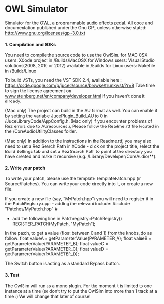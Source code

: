 # OWL Simulator #

Simulator for the [OWL](http://hoxtonowl.com/), a programmable audio effects
pedal. All code and documentation published under the Gnu GPL unless otherwise
stated: http://www.gnu.org/licenses/gpl-3.0.txt


#### 1. Compilation and SDKs
You need to compile the source code to use the OwlSim. for MAC OSX users: XCode 
project in /Builds/MacOSX for Windows users: Visual Studio solutions(2008, 2010 
or 2012) available in /Builds for Linux users: Makefile in /Builds/Linux

To build VSTs, you need the VST SDK 2.4, available here :
https://code.google.com/p/juced/source/browse/trunk/vst/?r=8 Take time to sign
the license agreement on www.steinberg.net/en/company/developer.html‎ if you
haven’t done it already.

(Mac only) The project can build in the AU format as well. You can enable it by
setting the variable JucePlugin_Build_AU to 0 in /JuceLibraryCode/AppConfig.h.
(Mac only) If you encounter problems of Rez errors due to AUresources.r, Please
follow the Readme.rtf file located in the /CoreAudioUtilityClasses folder.

(Mac only) In addition to the instructions in the Readme.rtf, you may also need
to set a Rez Search Path in XCode - click on the project title, select the Build
Settings tab and set a Rez Search Path to point at the directory you have
created and make it recursive (e.g. /Library/Developer/CoreAudio/**).

#### 2. Write your patch
To write your patch, please use the template TemplatePatch.hpp (in Source/Patches).
You can write your code directly into it, or create a new file.

If you create a new file (say, “MyPatch.hpp”) you will need to register it in
the PatchRegistry.cpp: - adding the relevant include: 
	#include "Patches/MyPatch.hpp"
	#
- add the following line in Patchregistry::PatchRegistry()
REGISTER_PATCH(MyPatch, "MyPatch");

In the patch, to get a value (float between 0 and 1) from the knobs, do as
follow: float valueA = getParameterValue(PARAMETER_A); float valueB =
getParameterValue(PARAMETER_B); float valueC = getParameterValue(PARAMETER_C);
float valueD = getParameterValue(PARAMETER_D);

The Switch button is acting as a standard Bypass button.


#### 3. Test 
The OwlSim will run as a mono plugin. For the moment it is limited to one instance 
at a time (so don’t try to put the OwlSim into more than 1 track at a time :) We 
will change that later of course!

